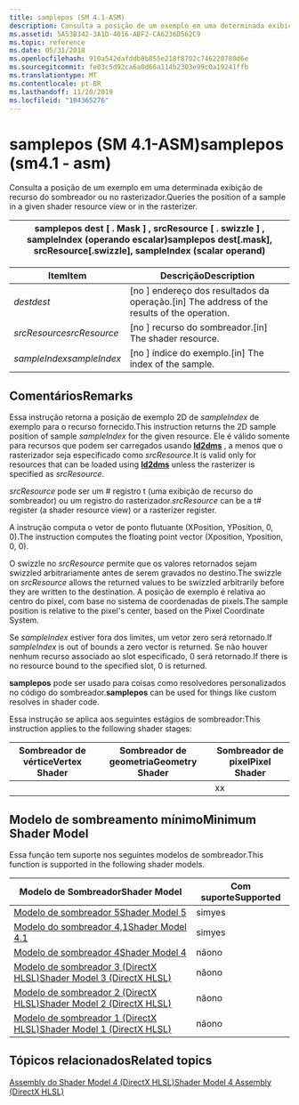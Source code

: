 ```yaml
---
title: samplepos (SM 4.1-ASM)
description: Consulta a posição de um exemplo em uma determinada exibição de recurso do sombreador ou no rasterizador.
ms.assetid: 5A53B342-3A1D-4016-ABF2-CA6236D562C9
ms.topic: reference
ms.date: 05/31/2018
ms.openlocfilehash: 910a542dafddb8b855e218f8702c746220780d6e
ms.sourcegitcommit: fe03c5d92ca6a0d66a114b2303e99c0a19241ffb
ms.translationtype: MT
ms.contentlocale: pt-BR
ms.lasthandoff: 11/20/2019
ms.locfileid: "104365276"
---
```

# <a name="samplepos-sm41---asm"></a><span data-ttu-id="d8e33-103">samplepos (SM 4.1-ASM)</span><span class="sxs-lookup"><span data-stu-id="d8e33-103">samplepos (sm4.1 - asm)</span></span>

<span data-ttu-id="d8e33-104">Consulta a posição de um exemplo em uma determinada exibição de recurso do sombreador ou no rasterizador.</span><span class="sxs-lookup"><span data-stu-id="d8e33-104">Queries the position of a sample in a given shader resource view or in the rasterizer.</span></span>



| <span data-ttu-id="d8e33-105">samplepos dest \[ . Mask \] , srcResource \[ . swizzle \] , sampleIndex (operando escalar)</span><span class="sxs-lookup"><span data-stu-id="d8e33-105">samplepos dest\[.mask\], srcResource\[.swizzle\], sampleIndex (scalar operand)</span></span> |
|--------------------------------------------------------------------------------|



 



| <span data-ttu-id="d8e33-106">Item</span><span class="sxs-lookup"><span data-stu-id="d8e33-106">Item</span></span>                                                                                                               | <span data-ttu-id="d8e33-107">Descrição</span><span class="sxs-lookup"><span data-stu-id="d8e33-107">Description</span></span>                                                    |
|--------------------------------------------------------------------------------------------------------------------|----------------------------------------------------------------|
| <span data-ttu-id="d8e33-108"><span id="dest"></span><span id="DEST"></span>*dest*</span><span class="sxs-lookup"><span data-stu-id="d8e33-108"><span id="dest"></span><span id="DEST"></span>*dest*</span></span><br/>                                                    | <span data-ttu-id="d8e33-109">\[no \] endereço dos resultados da operação.</span><span class="sxs-lookup"><span data-stu-id="d8e33-109">\[in\] The address of the results of the operation.</span></span><br/> |
| <span data-ttu-id="d8e33-110"><span id="srcResource"></span><span id="srcresource"></span><span id="SRCRESOURCE"></span>*srcResource*</span><span class="sxs-lookup"><span data-stu-id="d8e33-110"><span id="srcResource"></span><span id="srcresource"></span><span id="SRCRESOURCE"></span>*srcResource*</span></span><br/> | <span data-ttu-id="d8e33-111">\[no \] recurso do sombreador.</span><span class="sxs-lookup"><span data-stu-id="d8e33-111">\[in\] The shader resource.</span></span><br/>                         |
| <span data-ttu-id="d8e33-112"><span id="sampleIndex"></span><span id="sampleindex"></span><span id="SAMPLEINDEX"></span>*sampleIndex*</span><span class="sxs-lookup"><span data-stu-id="d8e33-112"><span id="sampleIndex"></span><span id="sampleindex"></span><span id="SAMPLEINDEX"></span>*sampleIndex*</span></span><br/> | <span data-ttu-id="d8e33-113">\[no \] índice do exemplo.</span><span class="sxs-lookup"><span data-stu-id="d8e33-113">\[in\] The index of the sample.</span></span><br/>                     |



 

## <a name="remarks"></a><span data-ttu-id="d8e33-114">Comentários</span><span class="sxs-lookup"><span data-stu-id="d8e33-114">Remarks</span></span>

<span data-ttu-id="d8e33-115">Essa instrução retorna a posição de exemplo 2D de *sampleIndex* de exemplo para o recurso fornecido.</span><span class="sxs-lookup"><span data-stu-id="d8e33-115">This instruction returns the 2D sample position of sample *sampleIndex* for the given resource.</span></span> <span data-ttu-id="d8e33-116">Ele é válido somente para recursos que podem ser carregados usando [**ld2dms**](ld2dms--sm4-1---asm-.md) , a menos que o rasterizador seja especificado como *srcResource*.</span><span class="sxs-lookup"><span data-stu-id="d8e33-116">It is valid only for resources that can be loaded using [**ld2dms**](ld2dms--sm4-1---asm-.md) unless the rasterizer is specified as *srcResource*.</span></span>

<span data-ttu-id="d8e33-117">*srcResource* pode ser um \# registro t (uma exibição de recurso do sombreador) ou um registro do rasterizador.</span><span class="sxs-lookup"><span data-stu-id="d8e33-117">*srcResource* can be a t\# register (a shader resource view) or a rasterizer register.</span></span>

<span data-ttu-id="d8e33-118">A instrução computa o vetor de ponto flutuante (XPosition, YPosition, 0, 0).</span><span class="sxs-lookup"><span data-stu-id="d8e33-118">The instruction computes the floating point vector (Xposition, Yposition, 0, 0).</span></span>

<span data-ttu-id="d8e33-119">O swizzle no *srcResource* permite que os valores retornados sejam swizzled arbitrariamente antes de serem gravados no destino.</span><span class="sxs-lookup"><span data-stu-id="d8e33-119">The swizzle on *srcResource* allows the returned values to be swizzled arbitrarily before they are written to the destination.</span></span> <span data-ttu-id="d8e33-120">A posição de exemplo é relativa ao centro do pixel, com base no sistema de coordenadas de pixels.</span><span class="sxs-lookup"><span data-stu-id="d8e33-120">The sample position is relative to the pixel's center, based on the Pixel Coordinate System.</span></span>

<span data-ttu-id="d8e33-121">Se *sampleIndex* estiver fora dos limites, um vetor zero será retornado.</span><span class="sxs-lookup"><span data-stu-id="d8e33-121">If *sampleIndex* is out of bounds a zero vector is returned.</span></span> <span data-ttu-id="d8e33-122">Se não houver nenhum recurso associado ao slot especificado, 0 será retornado.</span><span class="sxs-lookup"><span data-stu-id="d8e33-122">If there is no resource bound to the specified slot, 0 is returned.</span></span>

<span data-ttu-id="d8e33-123">**samplepos** pode ser usado para coisas como resolvedores personalizados no código do sombreador.</span><span class="sxs-lookup"><span data-stu-id="d8e33-123">**samplepos** can be used for things like custom resolves in shader code.</span></span>

<span data-ttu-id="d8e33-124">Essa instrução se aplica aos seguintes estágios de sombreador:</span><span class="sxs-lookup"><span data-stu-id="d8e33-124">This instruction applies to the following shader stages:</span></span>



| <span data-ttu-id="d8e33-125">Sombreador de vértice</span><span class="sxs-lookup"><span data-stu-id="d8e33-125">Vertex Shader</span></span> | <span data-ttu-id="d8e33-126">Sombreador de geometria</span><span class="sxs-lookup"><span data-stu-id="d8e33-126">Geometry Shader</span></span> | <span data-ttu-id="d8e33-127">Sombreador de pixel</span><span class="sxs-lookup"><span data-stu-id="d8e33-127">Pixel Shader</span></span> |
|---------------|-----------------|--------------|
|               |                 | <span data-ttu-id="d8e33-128">x</span><span class="sxs-lookup"><span data-stu-id="d8e33-128">x</span></span>            |



 

## <a name="minimum-shader-model"></a><span data-ttu-id="d8e33-129">Modelo de sombreamento mínimo</span><span class="sxs-lookup"><span data-stu-id="d8e33-129">Minimum Shader Model</span></span>

<span data-ttu-id="d8e33-130">Essa função tem suporte nos seguintes modelos de sombreador.</span><span class="sxs-lookup"><span data-stu-id="d8e33-130">This function is supported in the following shader models.</span></span>



| <span data-ttu-id="d8e33-131">Modelo de Sombreador</span><span class="sxs-lookup"><span data-stu-id="d8e33-131">Shader Model</span></span>                                              | <span data-ttu-id="d8e33-132">Com suporte</span><span class="sxs-lookup"><span data-stu-id="d8e33-132">Supported</span></span> |
|-----------------------------------------------------------|-----------|
| [<span data-ttu-id="d8e33-133">Modelo de sombreador 5</span><span class="sxs-lookup"><span data-stu-id="d8e33-133">Shader Model 5</span></span>](d3d11-graphics-reference-sm5.md)        | <span data-ttu-id="d8e33-134">sim</span><span class="sxs-lookup"><span data-stu-id="d8e33-134">yes</span></span>       |
| [<span data-ttu-id="d8e33-135">Modelo do sombreador 4,1</span><span class="sxs-lookup"><span data-stu-id="d8e33-135">Shader Model 4.1</span></span>](dx-graphics-hlsl-sm4.md)              | <span data-ttu-id="d8e33-136">sim</span><span class="sxs-lookup"><span data-stu-id="d8e33-136">yes</span></span>       |
| [<span data-ttu-id="d8e33-137">Modelo de sombreador 4</span><span class="sxs-lookup"><span data-stu-id="d8e33-137">Shader Model 4</span></span>](dx-graphics-hlsl-sm4.md)                | <span data-ttu-id="d8e33-138">não</span><span class="sxs-lookup"><span data-stu-id="d8e33-138">no</span></span>        |
| [<span data-ttu-id="d8e33-139">Modelo de sombreador 3 (DirectX HLSL)</span><span class="sxs-lookup"><span data-stu-id="d8e33-139">Shader Model 3 (DirectX HLSL)</span></span>](dx-graphics-hlsl-sm3.md) | <span data-ttu-id="d8e33-140">não</span><span class="sxs-lookup"><span data-stu-id="d8e33-140">no</span></span>        |
| [<span data-ttu-id="d8e33-141">Modelo de sombreador 2 (DirectX HLSL)</span><span class="sxs-lookup"><span data-stu-id="d8e33-141">Shader Model 2 (DirectX HLSL)</span></span>](dx-graphics-hlsl-sm2.md) | <span data-ttu-id="d8e33-142">não</span><span class="sxs-lookup"><span data-stu-id="d8e33-142">no</span></span>        |
| [<span data-ttu-id="d8e33-143">Modelo de sombreador 1 (DirectX HLSL)</span><span class="sxs-lookup"><span data-stu-id="d8e33-143">Shader Model 1 (DirectX HLSL)</span></span>](dx-graphics-hlsl-sm1.md) | <span data-ttu-id="d8e33-144">não</span><span class="sxs-lookup"><span data-stu-id="d8e33-144">no</span></span>        |



 

## <a name="related-topics"></a><span data-ttu-id="d8e33-145">Tópicos relacionados</span><span class="sxs-lookup"><span data-stu-id="d8e33-145">Related topics</span></span>

<dl> <dt>

[<span data-ttu-id="d8e33-146">Assembly do Shader Model 4 (DirectX HLSL)</span><span class="sxs-lookup"><span data-stu-id="d8e33-146">Shader Model 4 Assembly (DirectX HLSL)</span></span>](dx-graphics-hlsl-sm4-asm.md)
</dt> </dl>

 

 





